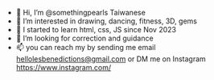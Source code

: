 - 👋 Hi, I’m @somethingpearls Taiwanese 
- 👀 I’m interested in drawing, dancing, fitness, 3D, gems
- 🌱 I started to learn html, css, JS since Nov 2023
- 💞️ I’m looking for correction and guidance
- 📫 you can reach my by sending me email hellolesbenedictions@gmail.com
     or DM me on Instagram https://www.instagram.com/

<!---
somethingpearls/somethingpearls is a ✨ special ✨ repository because its `README.md` (this file) appears on your GitHub profile.
You can click the Preview link to take a look at your changes.
--->
